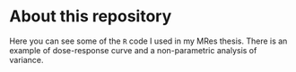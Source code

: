 # About this repository
Here you can see some of the `R` code I used in my MRes thesis.
There is an example of dose-response curve and a non-parametric analysis of variance.
